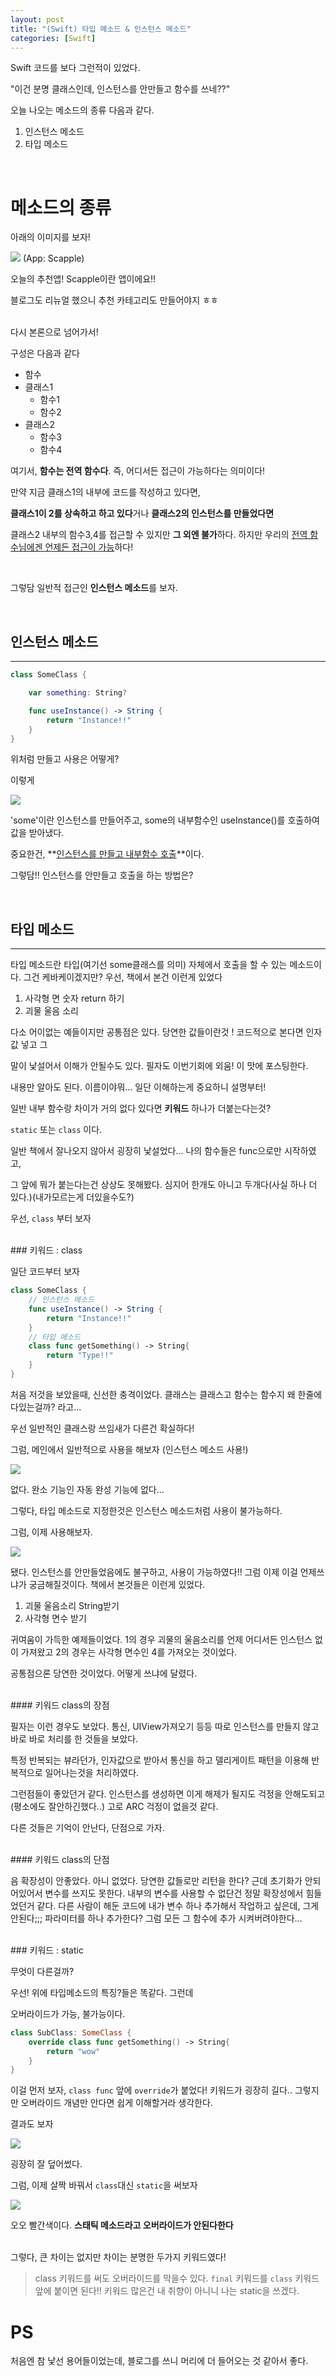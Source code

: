 ```yaml
---
layout: post                       
title: "(Swift) 타입 메소드 & 인스턴스 메소드"
categories: [Swift]
---
```


Swift 코드를 보다 그런적이 있었다.

"이건 분명 클래스인데, 인스턴스를 안만들고 함수를 쓰네??"



오늘 나오는 메소드의 종류 다음과 같다.

1. 인스턴스 메소드
2. 타입 메소드

<br>

# 메소드의 종류
아래의 이미지를 보자!

![](https://raw.githubusercontent.com/JiSeobKim/jiseobkim.github.io/master/static/img/_posts/2018-10-05/img1.png)
(App: Scapple)

오늘의 추천앱! Scapple이란 앱이에요!!

블로그도 리뉴얼 했으니 추천 카테고리도 만들어야지 ㅎㅎ

<br>
다시 본론으로 넘어가서!

구성은 다음과 같다
- 함수
- 클래스1
  - 함수1
  - 함수2
- 클래스2
  - 함수3
  - 함수4

여기서, **함수는 전역 함수다**. 즉, 어디서든 접근이 가능하다는 의미이다!

만약 지금 클래스1의 내부에 코드를 작성하고 있다면,

**클래스1이 2를 상속하고 하고 있다**거나 **클래스2의 인스턴스를 만들었다면**

클래스2 내부의 함수3,4를 접근할 수 있지만 **그 외엔 불가**하다. 하지만 우리의 <u>전역 함수님에겐 언제든 접근이 가능</u>하다!

<br>

그렇담 일반적 접근인 **인스턴스 메소드**를 보자.

<br>

## 인스턴스 메소드

---



```swift
class SomeClass {

    var something: String?

    func useInstance() -> String {
        return "Instance!!"
    }
}
```



위처럼 만들고 사용은 어떻게?

이렇게

![](https://raw.githubusercontent.com/JiSeobKim/jiseobkim.github.io/master/static/img/_posts/2018-10-05/img2.png)



'some'이란 인스턴스를 만들어주고, some의 내부함수인 useInstance()를 호출하여 값을 받아냈다.

중요한건, **<u>인스턴스를 만들고 내부함수 호출</u>**이다.

그렇담!! 인스턴스를 안만들고 호출을 하는 방법은?

<br>

## 타입 메소드

---





타입 메소드란 타입(여기선 some클래스를 의미) 자체에서 호출을 할 수 있는 메소드이다.
그건 케바케이겠지만? 우선, 책에서 본건 이런게 있었다
1. 사각형 면 숫자 return 하기
2. 괴물 울음 소리

다소 어이없는 예들이지만 공통점은 있다. 당연한 값들이란것 !
코드적으로 본다면 인자값 넣고 그

말이 낯설어서 이해가 안될수도 있다. 필자도 이번기회에 외움! 이 맛에 포스팅한다.

내용만 알아도 된다. 이름이야뭐... 일단 이해하는게 중요하니 설명부터!



일반 내부 함수랑 차이가 거의 없다 있다면 **키워드** 하나가 더붙는다는것?

`static`  또는 `class` 이다.



일반 책에서 잘나오지 않아서 굉장히 낯설었다... 나의 함수들은 func으로만 시작하였고,

그 앞에 뭐가 붙는다는건 상상도 못해봤다. 심지어 한개도 아니고 두개다(사실 하나 더 있다.)(내가모르는게 더있을수도?)





우선, `class` 부터 보자


<br>
### 키워드 : class

일단 코드부터 보자





```swift
class SomeClass {
    // 인스턴스 메소드
    func useInstance() -> String {
        return "Instance!!"
    }
    // 타입 메소드
    class func getSomething() -> String{
        return "Type!!"
    }
}
```



처음 저것을 보았을때, 신선한 충격이었다. 클래스는 클래스고 함수는 함수지 왜 한줄에 다있는걸까? 라고...

우선 일반적인 클래스랑 쓰임새가 다른건 확실하다!

그럼, 메인에서 일반적으로 사용을 해보자 (인스턴스 메소드 사용!)



![](https://raw.githubusercontent.com/JiSeobKim/jiseobkim.github.io/master/static/img/_posts/2018-10-05/img3.png)



없다. 완소 기능인 자동 완성 기능에 없다...

그렇다, 타입 메소드로 지정한것은 인스턴스 메소드처럼 사용이 불가능하다.

그럼, 이제 사용해보자.

![](https://raw.githubusercontent.com/JiSeobKim/jiseobkim.github.io/master/static/img/_posts/2018-10-05/img4.png)



됐다. 인스턴스를 안만들었음에도 불구하고, 사용이 가능하였다!!
그럼 이제 이걸 언제쓰냐가 궁금해질것이다. 책에서 본것들은 이런게 있었다.
1. 괴물 울음소리 String받기
2. 사각형 면수 받기 

귀여움이 가득한 예제들이었다. 
1의 경우 괴물의 울음소리를 언제 어디서든 인스턴스 없이 가져왔고
2의 경우는 사각형 면수인 4를 가져오는 것이었다.

공통점으론 당연한 것이었다. 어떻게 쓰냐에 달렸다.

<br>
#### 키워드 class의 장점

필자는 이런 경우도 보았다. 통신, UIView가져오기 등등
따로 인스턴스를 만들지 않고 바로 바로 처리를 한 것들을 보았다.

특정 반복되는 뷰라던가, 인자값으로 받아서 통신을 하고 델리게이트 패턴을 이용해 반복적으로 일어나는것을 처리하였다.

그런점들이 좋았던거 같다. 인스턴스를 생성하면 이게 해제가 될지도 걱정을 안해도되고 (평소에도 잘안하긴했다..) 고로 ARC 걱정이 없을것 같다.

다른 것들은 기억이 안난다, 단점으로 가자.

<br>
#### 키워드 class의 단점

음 확장성이 안좋았다. 아니 없었다.
당연한 값들로만 리턴을 한다? 근데 초기화가 안되어있어서 변수를 쓰지도 못한다.
내부의 변수를 사용할 수 없단건 정말 확장성에서 힘들었던거 같다. 다른 사람이 해둔 코드에 내가 변수 하나 추가해서 작업하고 싶은데, 그게 안된다;;;
파라미터를 하나 추가한다? 그럼 모든 그 함수에 추가 시켜버려야한다...

<br>
### 키워드 : static

무엇이 다른걸까?

우선! 위에 타입메소드의 특징?들은 똑같다. 그런데


오버라이드가 가능, 불가능이다.


```swift
class SubClass: SomeClass {
    override class func getSomething() -> String{
        return "wow"
    }
}
```
이걸 먼저 보자, `class func` 앞에 `override`가 붙었다!
키워드가 굉장히 길다.. 그렇지만 오버라이드 개념만 안다면 쉽게 이해할거라 생각한다.

결과도 보자

![](https://raw.githubusercontent.com/JiSeobKim/jiseobkim.github.io/master/static/img/_posts/2018-10-05/img5.png)

굉장히 잘 덮어썼다.

그럼, 이제 살짝 바꿔서 `class`대신 `static`을 써보자

![](https://raw.githubusercontent.com/JiSeobKim/jiseobkim.github.io/master/static/img/_posts/2018-10-05/img6.png)


오오 빨간색이다. **스태틱 메소드라고 오버라이드가 안된다한다**

<br>
그렇다, 큰 차이는 없지만 차이는 분명한 두가지 키워드였다!

> class 키워드를 써도 오버라이드를 막을수 있다.
> `final` 키워드를 `class` 키워드 앞에 붙이면 된다!!
> 키워드 많은건 내 취향이 아니니 나는 static을 쓰겠다.

# PS
처음엔 참 낯선 용어들이었는데, 블로그를 쓰니 머리에 더 들어오는 것 같아서 좋다.



 



